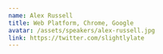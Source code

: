 ```yaml
---
name: Alex Russell
title: Web Platform, Chrome, Google
avatar: /assets/speakers/alex-russell.jpg
link: https://twitter.com/slightlylate
---
```

